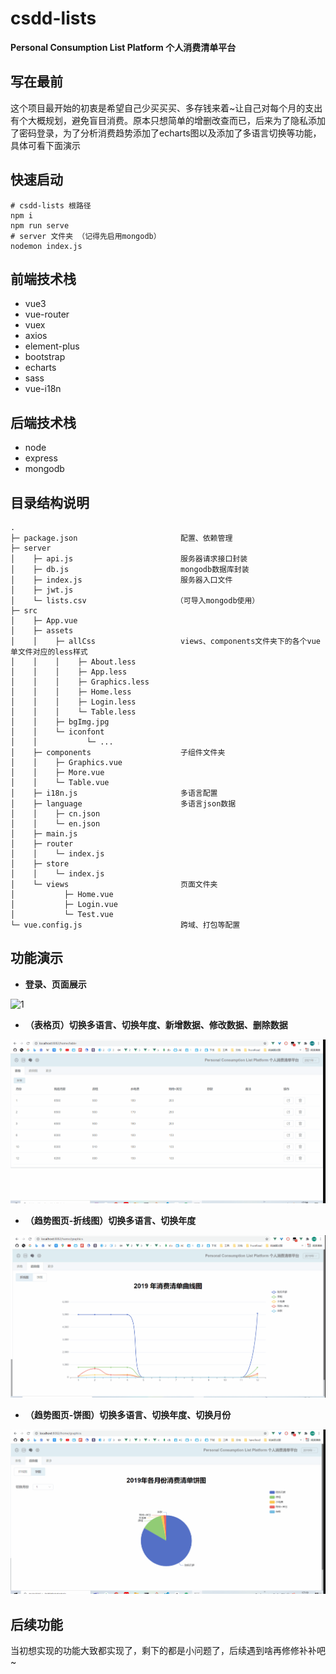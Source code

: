 # csdd-lists

**Personal Consumption List Platform 个人消费清单平台**

## 写在最前

这个项目最开始的初衷是希望自己少买买买、多存钱来着~让自己对每个月的支出有个大概规划，避免盲目消费。原本只想简单的增删改查而已，后来为了隐私添加了密码登录，为了分析消费趋势添加了echarts图以及添加了多语言切换等功能，具体可看下面演示

## 快速启动

```
# csdd-lists 根路径
npm i 
npm run serve
# server 文件夹 （记得先启用mongodb）
nodemon index.js
```

## 前端技术栈

- vue3
- vue-router
- vuex
- axios
- element-plus
- bootstrap
- echarts
- sass
- vue-i18n

## 后端技术栈

- node
- express
- mongodb

## 目录结构说明

```
.
├─ package.json                       配置、依赖管理
├─ server                             
│    ├─ api.js                        服务器请求接口封装
│    ├─ db.js                         mongodb数据库封装
│    ├─ index.js                      服务器入口文件
│    ├─ jwt.js
│    └─ lists.csv                    （可导入mongodb使用）
├─ src
│    ├─ App.vue
│    ├─ assets
│    │    ├─ allCss                   views、components文件夹下的各个vue单文件对应的less样式
│    │    │    ├─ About.less
│    │    │    ├─ App.less
│    │    │    ├─ Graphics.less
│    │    │    ├─ Home.less
│    │    │    ├─ Login.less
│    │    │    └─ Table.less
│    │    ├─ bgImg.jpg
│    │    └─ iconfont
│    │           └─ ...
│    ├─ components                    子组件文件夹
│    │    ├─ Graphics.vue
│    │    ├─ More.vue
│    │    └─ Table.vue
│    ├─ i18n.js                       多语言配置
│    ├─ language                      多语言json数据
│    │    ├─ cn.json
│    │    └─ en.json
│    ├─ main.js
│    ├─ router
│    │    └─ index.js
│    ├─ store
│    │    └─ index.js
│    └─ views                         页面文件夹
│           ├─ Home.vue
│           ├─ Login.vue
│           └─ Test.vue
└─ vue.config.js                      跨域、打包等配置
```

## 功能演示

- **登录、页面展示**

![1](README.assets/1.gif)

- **（表格页）切换多语言、切换年度、新增数据、修改数据、删除数据**

![2](README.assets/2.gif)

- **（趋势图页-折线图）切换多语言、切换年度**

![3](README.assets/3.gif)

- **（趋势图页-饼图）切换多语言、切换年度、切换月份**

![4](README.assets/4.gif)

## 后续功能

当初想实现的功能大致都实现了，剩下的都是小问题了，后续遇到啥再修修补补吧~
